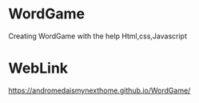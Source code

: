 # WordGame
Creating WordGame with the help Html,css,Javascript
# WebLink
 https://andromedaismynexthome.github.io/WordGame/

